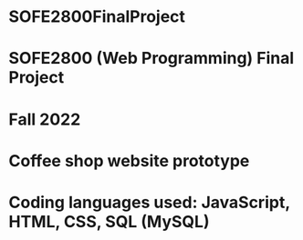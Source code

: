 # SOFE2800FinalProject
# SOFE2800 (Web Programming) Final Project
# Fall 2022
# Coffee shop website prototype
# Coding languages used: JavaScript, HTML, CSS, SQL (MySQL)